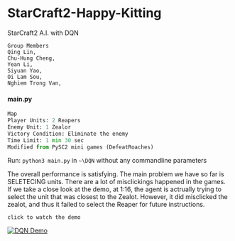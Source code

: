 # StarCraft2-Happy-Kitting
StarCraft2 A.I. with DQN

```
Group Members
Qing Lin,           
Chu-Hung Cheng,         
Yean Li,           
Siyuan Yao,             
Oi Lam Sou,           
Nghiem Trong Van,       
```

#### main.py

```python
Map
Player Units: 2 Reapers
Enemy Unit: 1 Zealor
Victory Condition: Eliminate the enemy
Time Limit: 1 min 30 sec
Modified from PySC2 mini games (DefeatRoaches)

```
Run:
`python3 main.py` in `~\DQN`
without any commandline parameters

The overall performance is satisfying. The main problem we have so far is SELETECING units. There are a lot of misclickings happened in the games. If we take a close look at the demo, at 1:16, the agent is actrually trying to select the unit that was closest to the Zealot. However, it did misclicked the zealot, and thus it failed to select the Reaper for future instructions.

`click to watch the demo`

[![DQN Demo](https://img.youtube.com/vi/EH-jz9o_wDg/0.jpg)](https://www.youtube.com/watch?v=EH-jz9o_wDg "DQN Demo")
